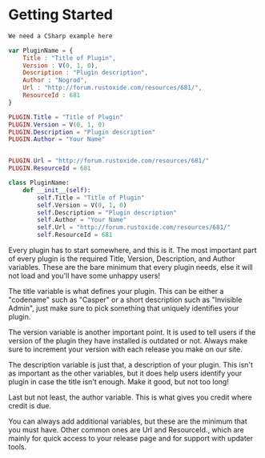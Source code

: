 # Getting Started

``` csharp
We need a CSharp example here
```

``` javascript
var PluginName = {
    Title : "Title of Plugin",
    Version : V(0, 1, 0),
    Description : "Plugin description",
    Author : "Nogrod",
    Url : "http://forum.rustoxide.com/resources/681/",
    ResourceId : 681
}
```

``` lua
PLUGIN.Title = "Title of Plugin"
PLUGIN.Version = V(0, 1, 0)
PLUGIN.Description = "Plugin description"
PLUGIN.Author = "Your Name"


PLUGIN.Url = "http://forum.rustoxide.com/resources/681/"
PLUGIN.ResourceId = 681
```

``` python
class PluginName:
    def __init__(self):
        self.Title = "Title of Plugin"
        self.Version = V(0, 1, 0)
        self.Description = "Plugin description"
        self.Author = "Your Name"
        self.Url = "http://forum.rustoxide.com/resources/681/"
        self.ResourceId = 681
```

Every plugin has to start somewhere, and this is it. The most important part of every plugin is the required Title, Version, Description, and Author variables. These are the bare minimum that every plugin needs, else it will not load and you'll have some unhappy users!

The title variable is what defines your plugin. This can be either a "codename" such as "Casper" or a short description such as "Invisible Admin", just make sure to pick something that uniquely identifies your plugin.

The version variable is another important point. It is used to tell users if the version of the plugin they have installed is outdated or not. Always make sure to increment your version with each release you make on our site.

The description variable is just that, a description of your plugin. This isn't as important as the other variables, but it does help users identify your plugin in case the title isn't enough. Make it good, but not too long!

Last but not least, the author variable. This is what gives you credit where credit is due.

You can always add additional variables, but these are the minimum that you must have. Other common ones are Url and ResourceId., which are mainly for quick access to your release page and for support with updater tools.
